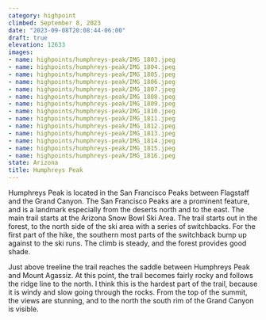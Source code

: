```yaml
---
category: highpoint
climbed: September 8, 2023
date: "2023-09-08T20:08:44-06:00"
draft: true
elevation: 12633
images:
- name: highpoints/humphreys-peak/IMG_1803.jpeg
- name: highpoints/humphreys-peak/IMG_1804.jpeg
- name: highpoints/humphreys-peak/IMG_1805.jpeg
- name: highpoints/humphreys-peak/IMG_1806.jpeg
- name: highpoints/humphreys-peak/IMG_1807.jpeg
- name: highpoints/humphreys-peak/IMG_1808.jpeg
- name: highpoints/humphreys-peak/IMG_1809.jpeg
- name: highpoints/humphreys-peak/IMG_1810.jpeg
- name: highpoints/humphreys-peak/IMG_1811.jpeg
- name: highpoints/humphreys-peak/IMG_1812.jpeg
- name: highpoints/humphreys-peak/IMG_1813.jpeg
- name: highpoints/humphreys-peak/IMG_1814.jpeg
- name: highpoints/humphreys-peak/IMG_1815.jpeg
- name: highpoints/humphreys-peak/IMG_1816.jpeg
state: Arizona
title: Humphreys Peak
---
```

Humphreys Peak is located in the San Francisco Peaks between Flagstaff and the Grand Canyon.  The San Francisco Peaks are a prominent feature, and is a landmark especially from the deserts north and to the east.  The main trail starts at the Arizona Snow Bowl Ski Area.  The trail starts out in the forest, to the north side of the ski area with a series of switchbacks.  For the first part of the hike, the southern most parts of the switchback bump up against to the ski runs.  The climb is steady, and the forest provides good shade.

Just above treeline the trail reaches the saddle between Humphreys Peak and Mount Agassiz.  At this point, the trail becomes fairly rocky and follows the ridge line to the north.  I think this is the hardest part of the trail, because it is windy and slow going through the rocks.  From the top of the summit, the views are stunning, and to the north the south rim of the Grand Canyon is visible.